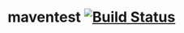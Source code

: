 # maventest [![Build Status](https://travis-ci.org/massimostanzione/maventest.svg?branch=main)](https://travis-ci.org/massimostanzione/maventest)
